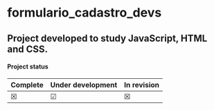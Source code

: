 # formulario_cadastro_devs

## Project developed to study JavaScript, HTML and CSS.

#### Project status

| Complete | Under development | In revision |
| -------- | ----------------- | ----------- |
| &#x2612; | &#x2611;          | &#x2612;    |
